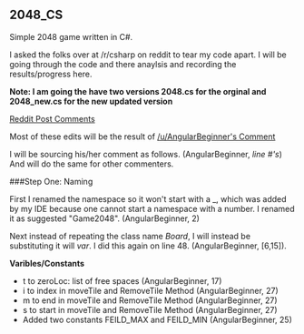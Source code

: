 ## 2048_CS
Simple 2048 game written in C#. 

I asked the folks over at /r/csharp on reddit to tear my code apart. I will be going through the code and there anaylsis and recording the results/progress here. 

**Note: I am going the have two versions 2048.cs for the orginal and 2048_new.cs for the new updated version**

[Reddit Post Comments](http://www.reddit.com/r/csharp/comments/2tqlcm/my_first_c_program_2048_rip_it_apart_tell_me_what/)

Most of these edits will be the result of [/u/AngularBeginner's Comment](http://www.reddit.com/r/csharp/comments/2tqlcm/my_first_c_program_2048_rip_it_apart_tell_me_what/co1fthj)

I will be sourcing his/her comment as follows. (AngularBeginner, *line #'s*) And will do the same for other commenters.

###Step One: Naming

First I renamed the namespace so it won't start with a _, which was added by my IDE because one cannot start a namespace with a number. I renamed it as suggested "Game2048". (AngularBeginner, 2)  

Next instead of repeating the class name *Board*, I will instead be substituting it will *var*. I did this again on line 48. (AngularBeginner, [6,15]). 

**Varibles/Constants**
* t to zeroLoc: list of free spaces (AngularBeginner, 17)
* i to index in moveTile and RemoveTile Method (AngularBeginner, 27)
* m to end in moveTile and RemoveTile Method (AngularBeginner, 27)
* s to start in moveTile and RemoveTile Method (AngularBeginner, 27)
* Added two constants FEILD_MAX and FEILD_MIN (AngularBeginner, 25)
